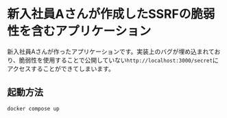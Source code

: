 # 新入社員Aさんが作成したSSRFの脆弱性を含むアプリケーション

新入社員Aさんが作ったアプリケーションです。実装上のバグが埋め込まれており、脆弱性を使用することで公開していない`http://localhost:3000/secret`にアクセスすることができてしまいます。

## 起動方法

```bash
docker compose up
```
